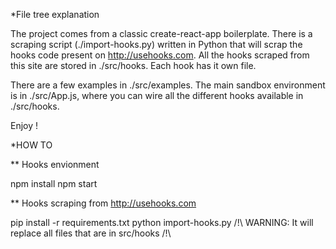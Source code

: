 *File tree explanation

The project comes from a classic create-react-app boilerplate. There is a scraping script (./import-hooks.py) written in Python that will scrap the hooks code present on http://usehooks.com. All the hooks scraped from this site are stored in ./src/hooks. Each hook has it own file.

There are a few examples in ./src/examples. The main sandbox environment is in ./src/App.js, where you can wire all the different hooks available in ./src/hooks.

Enjoy !

*HOW TO

** Hooks envionment

npm install
npm start

** Hooks scraping from http://usehooks.com

pip install -r requirements.txt
python import-hooks.py
/!\ WARNING: It will replace all files that are in src/hooks /!\